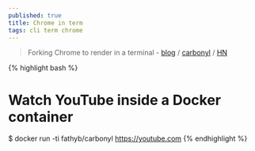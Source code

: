 ```yaml
---
published: true
title: Chrome in term
tags: cli term chrome
---
```

> Forking Chrome to render in a terminal - [blog](https://fathy.fr/carbonyl) / [carbonyl](https://github.com/fathyb/carbonyl) / [HN](https://news.ycombinator.com/item?id=34547259)

{% highlight bash %}
# Watch YouTube inside a Docker container
$ docker run -ti fathyb/carbonyl https://youtube.com
{% endhighlight %}
